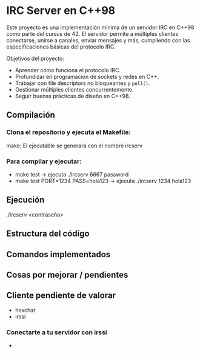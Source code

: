 
# IRC Server en C++98

Este proyecto es una implementación mínima de un servidor IRC en C++98 como parte del cursus de 42. El servidor permite a múltiples clientes conectarse, unirse a canales, enviar mensajes y más, cumpliendo con las especificaciones básicas del protocolo IRC.

Objetivos del proyecto:

- Aprender cómo funciona el protocolo IRC.
- Profundizar en programación de sockets y redes en C++.
- Trabajar con file descriptors no bloqueantes y `poll()`.
- Gestionar múltiples clientes concurrentemente.
- Seguir buenas prácticas de diseño en C++98.

## Compilación

### Clona el repositorio y ejecuta el Makefile:
make; 
El ejecutable se generará con el nombre ircserv

### Para compilar y ejecutar:
- make test                         → ejecuta ./ircserv 6667 password
- make test PORT=1234 PASS=hola123  → ejecuta ./ircserv 1234 hola123

## Ejecución

./ircserv <puerto> <contraseña>

## Estructura del código


## Comandos implementados


## Cosas por mejorar / pendientes

## Cliente pendiente de valorar

- hexchat
- irssi

### Conectarte a tu servidor con irssi

- 


